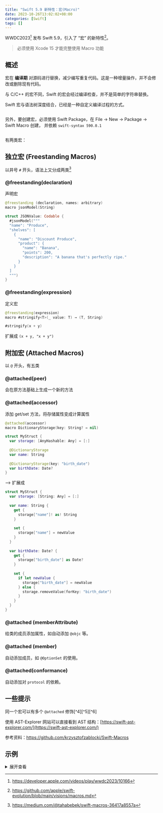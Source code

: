 ```yaml
---
title: "Swift 5.9 新特性：宏(Macro)"
date: 2023-10-26T13:02:02+08:00
categories: [Swift]
tags: []
---
```


WWDC2023[^1] 发布 Swift 5.9，引入了 “宏” 的新特性[^2]。

> 必须使用 Xcode 15 才能完整使用 Macro 功能

## 概述

宏在 **编译期** 对源码进行替换，减少编写重复代码。这是一种增量操作，并不会修改或删除现有代码。

与 C/C++ 的宏不同，Swift 的宏会经过编译检查，并不是简单的字符串替换。

Swift 宏与语法树深度结合，已经是一种自定义编译过程的方式。

![]()

另外，要创建宏，必须使用 Swift Package，在 File -> New -> Package -> Swift Macro 创建，
并依赖 `swift-syntax 590.0.1`

![]()

有两类宏：

## 独立宏 (Freestanding Macros)

以井号 `#` 开头，语法上又分成两类[^3]

### @freestanding(declaration)

声明宏

```swift
@freestanding (declaration, names: arbitrary)
macro jsonModel(String)

struct JSONValue: Codable {
  #jsonModel("""
  "name": "Produce",
  "shelves": [
    {
      "name": "Discount Produce",
      "product": {
        "name": "Banana",
        "points": 200,
        "description": "A banana that's perfectly ripe."
      }
    }
  ]
  """)
}
```

### @freestanding(expression)

定义宏

```swift
@freestanding(expression)
macro #stringify<T>(_ value: T) → (T, String)

#stringify(x + y)
```

扩展成 `(x + y, "x + y")`

## 附加宏 (Attached Macros)

以 `@` 开头，有五类

### @attached(peer)

会在原方法基础上生成一个新的方法

### @attached(accessor)

添加 get/set 方法，将存储属性变成计算属性

```swift
@attached(accessor) 
macro DictionaryStorage(key: String? = nil)

struct MyStruct {
  var storage: [AnyHashable: Any] = [:]
  
  @DictionaryStorage
  var name: String
  
  @DictionaryStorage(key: "birth_date")
  var birthDate: Date?
}
```

--> 扩展成

```swift
struct MyStruct {
  var storage: [String: Any] = [:]
  
  var name: String {
    get { 
      storage["name"]! as! String
    }
    
    set {
      storage["name"] = newValue
    }
  }
  
  var birthDate: Date? {
    get {
      storage["birth_date"] as Date?
    }
    
    set {
      if let newValue {
        storage["birth_date"] = newValue
      } else {
        storage.removeValue(forKey: "birth_date")
      }
    }
  }
}
```

### @attached (memberAttribute)

给类的成员添加属性，如自动添加 `@objc` 等。

### @attached (member)

自动添加成员，如 `@OptionSet` 的使用。

### @attached(conformance)

自动添加对 `protocol` 的依赖。

## 一些提示

同一个宏可以有多个 `@attached` 修饰[^4][^5][^6]

使用 AST-Explorer 网站可以直接看到 AST 结构：[https://swift-ast-explorer.com/](https://swift-ast-explorer.com/)

参考资料：https://github.com/krzysztofzablocki/Swift-Macros

## 示例

<details>
<summary>展开查看</summary>

{{< gist ryderfang 6f3c1ee642e881b9f72052a6edab3e9b >}}
</details>

[^1]: https://developer.apple.com/videos/play/wwdc2023/10166
[^2]: https://github.com/apple/swift-evolution/blob/main/visions/macros.md
[^3]: https://medium.com/@tahabebek/swift-macros-36417a8557a